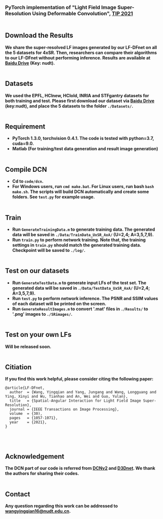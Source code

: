### PyTorch implementation of "Light Field Image Super-Resolution Using Deformable Convolution", <a href="https://ieeexplore.ieee.org/stamp/stamp.jsp?tp=&arnumber=9286855">TIP 2021</a><br><br>

## Download the Results
**We share the super-resolved LF images generated by our LF-DFnet on all the 5 datasets for 4xSR. Then, researchers can compare their algorithms to our LF-DFnet without performing inference. Results are available at [Baidu Drive](https://pan.baidu.com/s/1SfuH3UEb8FbIGXoijMb6kw) (Key: nudt).**
<br><br>

## Datasets
**We used the EPFL, HCInew, HCIold, INRIA and STFgantry datasets for both training and test. Please first download our dataset via [Baidu Drive](https://pan.baidu.com/s/144kg-c94EIJrzSkd-wxK9A) (key:nudt), and place the 5 datasets to the folder `./Datasets/`.**<br><br>

## Requirement
* **PyTorch 1.3.0, torchvision 0.4.1. The code is tested with python=3.7, cuda=9.0.**
* **Matlab (For training/test data generation and result image generation)**<br><br>

## Compile DCN
* **Cd to `code/dcn`.**
* **For Windows users, run `cmd make.bat`. For Linux users, run bash `bash make.sh`. The scripts will build DCN automatically and create some folders.
    See `test.py` for example usage.**
<br><br>

## Train
* **Run `GenerateTrainingData.m` to generate training data. The generated data will be saved in `./Data/TrainData_UxSR_AxA/` (U=2,4; A=3,5,7,9).**
* **Run `train.py` to perform network training. Note that, the training settings in `train.py` should match the generated training data. Checkpoint will be saved to `./log/`.**
<br><br>

## Test on our datasets
* **Run `GenerateTestData.m` to generate input LFs of the test set. The generated data will be saved in `./Data/TestData_UxSR_AxA/` (U=2,4; A=3,5,7,9).**
* **Run `test.py` to perform network inference. The PSNR and SSIM values of each dataset will be printed on the screen.**
* **Run `GenerateResultImages.m` to convert '.mat' files in `./Results/` to '.png' images to `./SRimages/`.**
<br><br>

## Test on your own LFs
**Will be released soon.**
<br><br>

## Citiation
**If you find this work helpful, please consider citing the following paper:**
```
@article{LF-DFnet,
  author  = {Wang, Yingqian and Yang, Jungang and Wang, Longguang and Ying, Xinyi and Wu, Tianhao and An, Wei and Guo, Yulan},
  title   = {Spatial-Angular Interaction for Light Field Image Super-Resolution},
  journal = {IEEE Transactions on Image Processing},
  volume  = {30),
  pages   = {1057-1071},
  year    = {2021},
}
```
<br><br>

## Acknowledgement
**The DCN part of our code is referred from [DCNv2](https://github.com/chengdazhi/Deformable-Convolution-V2-PyTorch/tree/pytorch_1.0.0) and [D3Dnet](https://github.com/XinyiYing/D3Dnet). We thank the authors for sharing their codes.**
<br><br>

## Contact
**Any question regarding this work can be addressed to wangyingqian16@nudt.edu.cn.**
